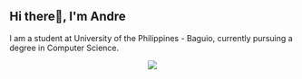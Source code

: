 ## Hi there👋, I'm Andre

I am a student at University of the Philippines - Baguio, currently pursuing a degree in Computer Science.

<p align=center>
<img src="https://github-readme-stats.vercel.app/api/top-langs/?username=AndreBryant"/>
</p>
<!--
**AndreBryant/AndreBryant** is a ✨ _special_ ✨ repository because its `README.md` (this file) appears on your GitHub profile.

Here are some ideas to get you started:

- 🔭 I’m currently working on ...
- 🌱 I’m currently learning ...
- 👯 I’m looking to collaborate on ...
- 🤔 I’m looking for help with ...
- 💬 Ask me about ...
- 📫 How to reach me: ...
- 😄 Pronouns: ...
- ⚡ Fun fact: ...
-->
